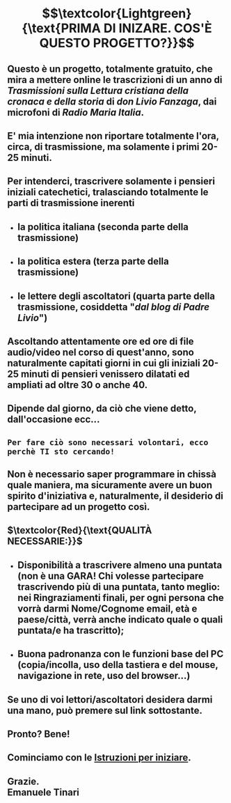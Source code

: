 # $$\textcolor{Lightgreen}{\text{PRIMA DI INIZARE. COS'È QUESTO PROGETTO?}}$$

## Questo è un progetto, totalmente gratuito, che mira a mettere online le trascrizioni di un anno di *Trasmissioni sulla Lettura cristiana della cronaca e della storia* di *don Livio Fanzaga*, dai microfoni di *Radio Maria Italia*. ##
## E' mia intenzione non riportare totalmente l'ora, circa, di trasmissione, ma solamente i primi 20-25 minuti. ##
## Per intenderci, trascrivere solamente i pensieri iniziali catechetici, tralasciando totalmente le parti di trasmissione inerenti ##

  - ## la politica italiana (seconda parte della trasmissione) ##
  - ## la politica estera (terza parte della trasmissione) ##
  - ## le lettere degli ascoltatori (quarta parte della trasmissione, cosiddetta "*dal blog di Padre Livio*") ##

## Ascoltando attentamente ore ed ore di file audio/video nel corso di quest'anno, sono naturalmente capitati giorni in cui gli iniziali 20-25 minuti di pensieri venissero dilatati ed ampliati ad oltre 30 o anche 40. ##
## Dipende dal giorno, da ciò che viene detto, dall'occasione ecc... ##
## `Per fare ciò sono necessari volontari, ecco perchè TI sto cercando!` ##
## Non è necessario saper programmare in chissà quale maniera, ma sicuramente avere un buon spirito d'iniziativa e, naturalmente, il desiderio di partecipare ad un progetto così. ##

## $\textcolor{Red}{\text{QUALITÀ NECESSARIE:}}$
  - ## Disponibilità a trascrivere almeno una puntata (non è una GARA! Chi volesse partecipare trascrivendo più di una puntata, tanto meglio: nei Ringraziamenti finali, per ogni persona che vorrà darmi Nome/Cognome email, età e paese/città, verrà anche indicato quale o quali puntata/e ha trascritto); ##
  - ## Buona padronanza con le funzioni base del PC (copia/incolla, uso della tastiera e del mouse, navigazione in rete, uso del browser...) ##
## Se uno di voi lettori/ascoltatori desidera darmi una mano, può premere sul link sottostante. ##
## Pronto? Bene! ##
## Cominciamo con le **[Istruzioni per iniziare](https://github.com/EmanueleTinari/Pensieri/blob/main/Istruzioni%20per%20iniziare.md)**. ##
## Grazie. <br/> Emanuele Tinari ##
